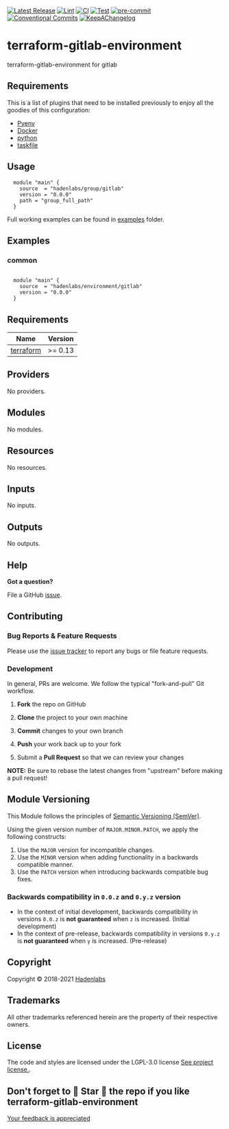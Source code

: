  <!-- Space: TerraformGitlabEnvironment --> 
<!-- Title: Project --> 



<!--


  ** DO NOT EDIT THIS FILE
  **
  ** 1) Make all changes to `provision/generator/README.yaml`
  ** 2) Run`task readme` to rebuild this file.
  **
  ** (We maintain HUNDREDS of open source projects. This is how we maintain our sanity.)
  **


  -->


 [![Latest Release](https://img.shields.io/github/release/hadenlabs/terraform-gitlab-environment)](https://github.com/hadenlabs/terraform-gitlab-environment/releases) [![Lint](https://img.shields.io/github/workflow/status/hadenlabs/terraform-gitlab-environment/lint-code)](https://github.com/hadenlabs/terraform-gitlab-environment/actions?workflow=lint-code) [![CI](https://img.shields.io/github/workflow/status/hadenlabs/terraform-gitlab-environment/ci)](https://github.com/hadenlabs/terraform-gitlab-environment/actions?workflow=ci) [![Test](https://img.shields.io/github/workflow/status/hadenlabs/terraform-gitlab-environment/test)](https://github.com/hadenlabs/terraform-gitlab-environment/actions?workflow=test) [![pre-commit](https://img.shields.io/badge/pre--commit-enabled-brightgreen?logo=pre-commit&logoColor=white)](https://github.com/pre-commit/pre-commit) [![Conventional Commits](https://img.shields.io/badge/Conventional%20Commits-1.0.0-yellow)](https://conventionalcommits.org) [![KeepAChangelog](https://img.shields.io/badge/Keep%20A%20Changelog-1.0.0-%23E05735)](https://keepachangelog.com)

# terraform-gitlab-environment




terraform-gitlab-environment for gitlab 











## Requirements


This is a list of plugins that need to be installed previously to enjoy all the goodies of this configuration:

- [Pyenv](https://github.com/pyenv/pyenv)
- [Docker](https://www.docker.com/)
- [python](https://www.python.org)
- [taskfile](https://github.com/go-task/task)





## Usage


```hcl
  module "main" {
    source  = "hadenlabs/group/gitlab"
    version = "0.0.0"
    path = "group_full_path"
  }

```

Full working examples can be found in [examples](./examples) folder.






## Examples

### common

```hcl

  module "main" {
    source  = "hadenlabs/environment/gitlab"
    version = "0.0.0"
  }
```



 <!-- BEGIN_TF_DOCS -->
## Requirements

| Name | Version |
|------|---------|
| <a name="requirement_terraform"></a> [terraform](#requirement\_terraform) | >= 0.13 |

## Providers

No providers.

## Modules

No modules.

## Resources

No resources.

## Inputs

No inputs.

## Outputs

No outputs.
<!-- END_TF_DOCS -->





## Help

**Got a question?**

File a GitHub [issue](https://github.com/hadenlabs/terraform-gitlab-environment/issues).


## Contributing

### Bug Reports & Feature Requests


Please use the [issue tracker](https://github.com/hadenlabs/terraform-gitlab-environment/issues) to report any bugs or file feature requests.


### Development

In general, PRs are welcome. We follow the typical "fork-and-pull" Git workflow.

1.  **Fork** the repo on GitHub
2.  **Clone** the project to your own machine
3.  **Commit** changes to your own branch
4.  **Push** your work back up to your fork

5.  Submit a **Pull Request** so that we can review your changes



**NOTE:** Be sure to rebase the latest changes from "upstream" before making a pull request!


## Module Versioning

This Module follows the principles of [Semantic Versioning (SemVer)](https://semver.org/).

Using the given version number of `MAJOR.MINOR.PATCH`, we apply the following constructs:

1. Use the `MAJOR` version for incompatible changes.
1. Use the `MINOR` version when adding functionality in a backwards compatible manner.
1. Use the `PATCH` version when introducing backwards compatible bug fixes.

### Backwards compatibility in `0.0.z` and `0.y.z` version

- In the context of initial development, backwards compatibility in versions `0.0.z` is **not guaranteed** when `z` is
  increased. (Initial development)
- In the context of pre-release, backwards compatibility in versions `0.y.z` is **not guaranteed** when `y` is
  increased. (Pre-release)




## Copyright

Copyright © 2018-2021 [Hadenlabs](https://hadenlabs.com)



## Trademarks

All other trademarks referenced herein are the property of their respective owners.






## License

The code and styles are licensed under the LGPL-3.0 license [See project license.](LICENSE).



## Don't forget to 🌟 Star 🌟 the repo if you like terraform-gitlab-environment


[Your feedback is appreciated](https://github.com/hadenlabs/terraform-gitlab-environment/issues)

